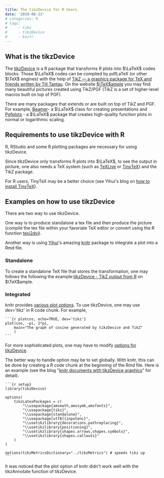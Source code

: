 ```yaml
---
title: The tikzDevice for R Users
date: '2019-08-23'
# categories: R
# tags: 
#     - tikz
#     - tikzDevice
#     - knitr
---
```


## What is the tikzDevice

The [tikzDevice](https://www.daqana.org/tikzDevice/) is a R package that transforms R plots into $\LaTeX$ codes blocks. Those $\LaTeX$ codes can be complied by pdfLaTeX (or other $\TeX$ engines) with the help of [TikZ — a graphics package for TeX and friends written by Till Tantau](https://en.wikipedia.org/wiki/PGF/TikZ). On the website [$\TeX$ample](http://www.texample.net/tikz/examples/) you may find many beautiful pictures created using TikZ/PGF (TikZ is a set of higher-level macros built on top of PGF).

There are many packages that extends or are built on top of TikZ and PGF. For example, [Beamer](https://en.wikipedia.org/wiki/Beamer_(LaTeX))- a $\LaTeX$ class for creating presentations and [Pgfplots](https://ctan.org/pkg/pgfplots) - a $\LaTeX$ package that creates high-quality function plots in normal or logarithmic scaling.

## Requirements to use tikzDevice with R

R, RStudio and some R plotting packages are necessary for using tikzDevice.

Since tikzDevice only transforms R plots into $\LaTeX$, to see the output in picture, one also needs a TeX system (such as [TeXLive](https://tug.org/texlive/) or [TinyTeX](https://yihui.name/tinytex/)) and the TikZ package.

For R users, TinyTeX may be a better choice (see Yihui's blog on [how to install TinyTeX](https://yihui.name/tinytex/#for-r-users)).

## Examples on how to use tikzDevice

There are two way to use tikzDevice.

One way is to produce standalone a tex file and then produce the picture (compile the tex file within your favoriate TeX editor or convert using the R function [texi2dvi](https://www.rdocumentation.org/packages/tools/versions/3.6.1/topics/texi2dvi)). 

Another way is using [Yihui](https://yihui.name/)'s amazing [knitr](https://yihui.name/knitr/) package to integrate a plot into a Rmd file.

### Standalone

To create a standalone TeX file that stores the transformation, one may follows the following the example:[tikzDevice - TikZ output from R](http://www.texample.net/tikz/examples/tikzdevice-demo/) on $\TeX$ample.

### Integrated

knitr provides [various plot options](https://yihui.name/knitr/options/#plots). To use tikzDevice, one may use dev='tikz' in R code chunk. For example,

    ```{r plotcos, echo=TRUE, dev='tikz'}
    plot(cos, -pi, 2*pi,
        main="The graph of cosine generated by tikzDevice and TikZ"
        )
    ```

For more sophisticated plots, one may have to modify [options for tikzDevice](https://cran.r-project.org/web/packages/tikzDevice/vignettes/tikzDevice.pdf).

The better way to handle option may be to set globally. With knitr, this can be done by creating a R code chunk at the beginning of the Rmd file. Here is an example (see the blog "[knitr documents with tikzDevice graphics](https://www.r-bloggers.com/knitr-documents-with-tikzdevice-graphics/)" for detail).

    ```{r setup}
    library(tikzDevice)

    options(
        tikzLatexPackages = c(
            "\\usepackage{amsmath,amssymb,amsfonts}",
            "\\usepackage{tikz}",
            "\\usepackage{standalone}",
            "\\usepackage[utf8]{inputenc}",
            "\\usetikzlibrary{decorations.pathreplacing}",
            "\\usetikzlibrary{positioning}",
            "\\usetikzlibrary{shapes.arrows,shapes.symbols}",
            "\\usetikzlibrary{shapes.callouts}"
        )
    )

    options(tikzMetricsDictionary="../tikzMetrics") # speeds tikz up
    ```

It was noticed that the plot option of knitr didn't work well with the tikzAnnotate function of tikzDevice.
